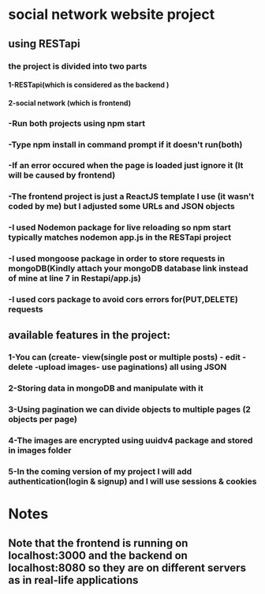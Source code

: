
# social network website project
## using RESTapi 
### the project is divided into two parts
#### 1-RESTapi(which is considered as the backend )
#### 2-social network (which is frontend)
### -Run both projects using npm start
### -Type npm install in command prompt if it doesn't run(both)
### -If an error occured when the page is loaded just ignore it (It will be caused by frontend)
### -The frontend project is just a ReactJS template I use (it wasn't coded by me) but I adjusted some URLs and JSON objects
### -I used Nodemon package for live reloading so npm start typically matches nodemon app.js in the RESTapi project
### -I used mongoose package in order to store requests in mongoDB(Kindly attach your mongoDB database link instead of mine at line 7 in Restapi/app.js) 
### -I used cors package to avoid cors errors for(PUT,DELETE) requests


## available features in the project:
### 1-You can (create- view(single post or multiple posts) - edit -delete -upload images- use paginations) all using JSON 
### 2-Storing data in mongoDB and manipulate with it
### 3-Using pagination we can divide objects to multiple pages (2 objects per page)
### 4-The images are encrypted using uuidv4 package and stored in images folder
### 5-In the coming version of my project I will add authentication(login & signup) and I will use sessions & cookies 

# Notes
## Note that the frontend is running on localhost:3000 and the backend on localhost:8080 so they are on different servers as in real-life applications
